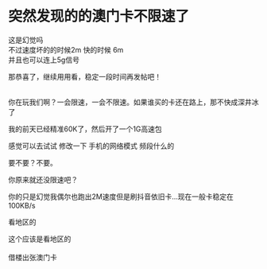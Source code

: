 # 突然发现的的澳门卡不限速了


这是幻觉吗<br />
不过速度坏的的时候2m 快的时候 6m<br />
并且也可以连上5g信号

那恭喜了，继续用用看，稳定一段时间再发帖吧！<br />
<br />
<img src="static/image/smiley/default/lol.gif" smilieid="12" border="0" alt="" /><img src="static/image/smiley/default/lol.gif" smilieid="12" border="0" alt="" /><img src="static/image/smiley/default/lol.gif" smilieid="12" border="0" alt="" />

你在玩我们啊？一会限速，一会不限速。如果谁买的卡还在路上，那不快成深井冰了<img src="static/image/smiley/default/mad.gif" smilieid="11" border="0" alt="" />

<img src="static/image/smiley/default/lol.gif" smilieid="12" border="0" alt="" />我的前天已经精准60K了，然后开了一个1G高速包

感觉可以去试试 修改一下 手机的网络模式 频段什么的 

要不要？不要。<img src="static/image/smiley/default/lol.gif" smilieid="12" border="0" alt="" /><img id="aimg_pPee4" onclick="zoom(this, this.src, 0, 0, 0)" class="zoom" src="https://cdn.jsdelivr.net/gh/hishis/forum-master/public/images/patch.gif" onmouseover="img_onmouseoverfunc(this)" onload="thumbImg(this)" border="0" alt="" />

你原来就还没限速吧？

你的只是幻觉我偶尔也跑出2M速度但是刷抖音依旧卡...现在一般卡稳定在100KB/s

看地区的<br />
<img id="aimg_SOAAy" onclick="zoom(this, this.src, 0, 0, 0)" class="zoom" src="https://www.10086.win/imgs/2020/10/3859d1da4d45f755.png" onmouseover="img_onmouseoverfunc(this)" onload="thumbImg(this)" border="0" alt="" /><br />


这个应该是看地区的<br />
<br />
借楼出张澳门卡<br />

